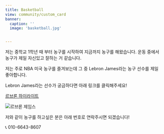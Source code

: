 ```yaml
---
title: Basketball
view: community/custom_card
banner:
  caption: ''
  image: 'basketball.jpg'


---
```


저는 중학교 1학년 때 부터 농구를 시작하여 지금까지 농구를 해왔습니다. 운동 중에서 농구가 제일 자신있고 잘하는 거 같습니다.

저는 주로 NBA 미국 농구를 즐겨보는데 그 중 Lebron James라는 농구 선수를 제일 좋아합니다.

Lebron James라는 선수가 궁금하다면 아래 링크를 클릭해주세요!

[르브론 하이라이트](https://www.youtube.com/watch?v=mUyzyIgzVpI&ab_channel=NBA)

![르브론 제임스](/images/lebron.jpg)

저와 같이 농구를 하고싶은 분은 아래 번호로 연락주시면 되겠습니다!

📞 010-6643-8607
